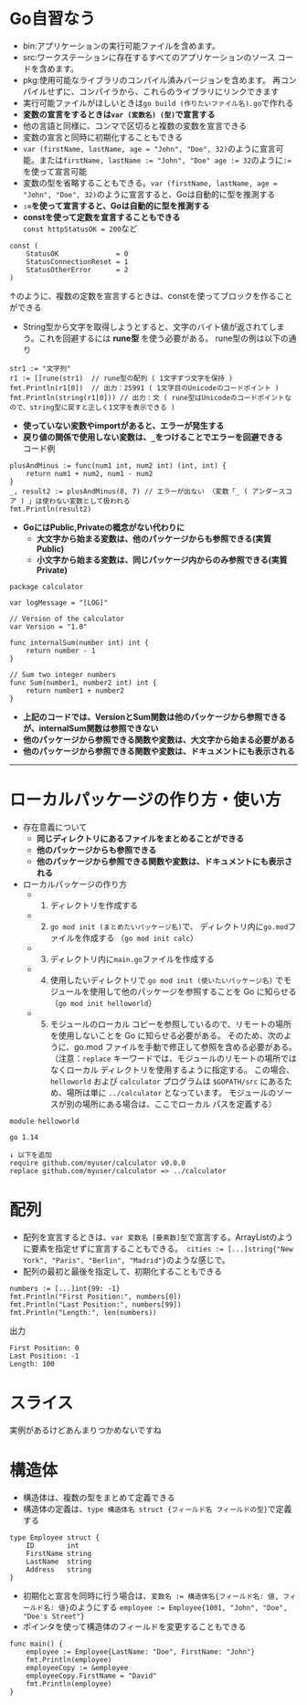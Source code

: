 # Go自習なう
- bin:アプリケーションの実行可能ファイルを含めます。
- src:ワークステーションに存在するすべてのアプリケーションのソース コードを含めます。
- pkg:使用可能なライブラリのコンパイル済みバージョンを含めます。 再コンパイルせずに、コンパイラから、これらのライブラリにリンクできます
- 実行可能ファイルがほしいときは`go build (作りたいファイル名).go`で作れる
- __変数の宣言をするときは`var (変数名) (型)`で宣言する__
- 他の言語と同様に、コンマで区切ると複数の変数を宣言できる
- 変数の宣言と同時に初期化することもできる
- `var (firstName, lastName, age = "John", "Doe", 32)`のように宣言可能。または`firstName, lastName := "John", "Doe" age := 32`のように`:=`を使って宣言可能
- 変数の型を省略することもできる。`var (firstName, lastName, age = "John", "Doe", 32)`のように宣言すると、Goは自動的に型を推測する
- __`:=`を使って宣言すると、Goは自動的に型を推測する__
- __constを使って定数を宣言することもできる__  
`const httpStatusOK = 200`など
~~~
const (
    StatusOK              = 0
    StatusConnectionReset = 1
    StatusOtherError      = 2
)
~~~
↑のように、複数の定数を宣言するときは、constを使ってブロックを作ることができる

- String型から文字を取得しようとすると、文字のバイト値が返されてしまう。これを回避するには __rune型__ を使う必要がある。
rune型の例は以下の通り
~~~
str1 := "文字列"
r1 := []rune(str1)  // rune型の配列 ( 1文字ずつ文字を保持 )
fmt.Println(r1[0])  // 出力：25991 ( 1文字目のUnicodeのコードポイント )
fmt.Println(string(r1[0])) // 出力：文 ( rune型はUnicodeのコードポイントなので、string型に戻すと正しく1文字を表示できる )
~~~

- __使っていない変数やimportがあると、エラーが発生する__
- __戻り値の関係で使用しない変数は、`_`をつけることでエラーを回避できる__  
コード例
~~~
plusAndMinus := func(num1 int, num2 int) (int, int) {
	return num1 + num2, num1 - num2
}
_, result2 := plusAndMinus(8, 7) // エラーが出ない （変数「_ ( アンダースコア ) 」は使わない変数として扱われる
fmt.Println(result2)
~~~

- __GoにはPublic,Privateの概念がない代わりに__
    - __大文字から始まる変数は、他のパッケージからも参照できる(実質Public)__  
    - __小文字から始まる変数は、同じパッケージ内からのみ参照できる(実質Private)__  
~~~
package calculator

var logMessage = "[LOG]"

// Version of the calculator
var Version = "1.0"

func internalSum(number int) int {
    return number - 1
}

// Sum two integer numbers
func Sum(number1, number2 int) int {
    return number1 + number2
}
~~~
- __上記のコードでは、VersionとSum関数は他のパッケージから参照できるが、internalSum関数は参照できない__
- __他のパッケージから参照できる関数や変数は、大文字から始まる必要がある__
- __他のパッケージから参照できる関数や変数は、ドキュメントにも表示される__
---
# ローカルパッケージの作り方・使い方
- 存在意義について  
    - __同じディレクトリにあるファイルをまとめることができる__
    - __他のパッケージからも参照できる__
    - __他のパッケージから参照できる関数や変数は、ドキュメントにも表示される__ 
- ローカルパッケージの作り方
    - 1. ディレクトリを作成する  
    - 2. `go mod init (まとめたいパッケージ名)`で、 ディレクトリ内に`go.mod`ファイルを作成する （`go mod init calc`） 
    - 3. ディレクトリ内に`main.go`ファイルを作成する  
    - 4. 使用したいディレクトリで `go mod init (使いたいパッケージ名)` でモジュールを使用して他のパッケージを参照することを Go に知らせる（`go mod init helloworld`）  
    - 5.  モジュールのローカル コピーを参照しているので、リモートの場所を使用しないことを Go に知らせる必要がある。 そのため、次のように、go.mod ファイルを手動で修正して参照を含める必要がある。（注意：`replace` キーワードでは、モジュールのリモートの場所ではなくローカル ディレクトリを使用するように指定する。 この場合、`helloworld` および `calculator` プログラムは `$GOPATH/src` にあるため、場所は単に `../calculator` となっています。 モジュールのソースが別の場所にある場合は、ここでローカル パスを定義する）    

~~~
module helloworld

go 1.14

↓ 以下を追加
require github.com/myuser/calculator v0.0.0
replace github.com/myuser/calculator => ../calculator
~~~
# 配列
- 配列を宣言するときは、`var 変数名 [要素数]型`で宣言する。ArrayListのように要素を指定せずに宣言することもできる。` cities := [...]string{"New York", "Paris", "Berlin", "Madrid"}`のような感じで。
- 配列の最初と最後を指定して、初期化することもできる
~~~
numbers := [...]int{99: -1}
fmt.Println("First Position:", numbers[0])
fmt.Println("Last Position:", numbers[99])
fmt.Println("Length:", len(numbers))
~~~  
出力
~~~
First Position: 0
Last Position: -1
Length: 100
~~~

# スライス
実例があるけどあんまりつかめないですね

# 構造体
- 構造体は、複数の型をまとめて定義できる
- 構造体の定義は、`type 構造体名 struct {フィールド名 フィールドの型}`で定義する  

~~~
type Employee struct {
    ID        int
    FirstName string
    LastName  string
    Address   string
}
~~~

- 初期化と宣言を同時に行う場合は、`変数名 := 構造体名{フィールド名: 値, フィールド名: 値}`のようにする
`employee := Employee{1001, "John", "Doe", "Doe's Street"}`
- ポインタを使って構造体のフィールドを変更することもできる  
~~~
func main() {
    employee := Employee{LastName: "Doe", FirstName: "John"}
    fmt.Println(employee)
    employeeCopy := &employee
    employeeCopy.FirstName = "David"
    fmt.Println(employee)
}
~~~